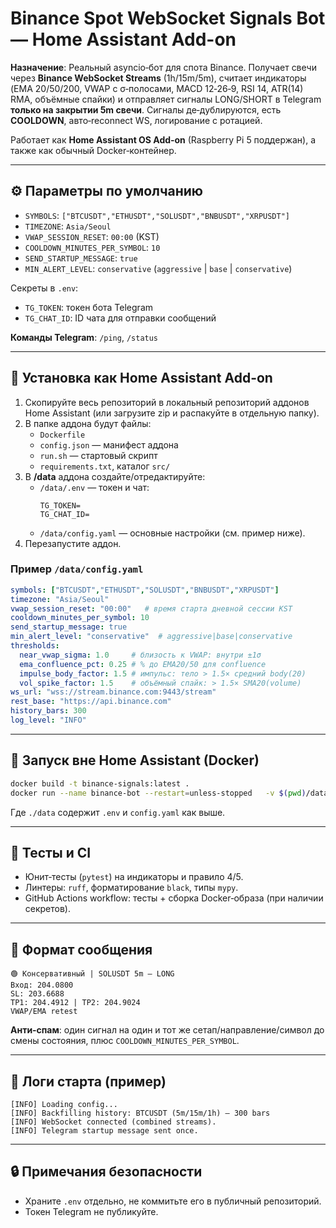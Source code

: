 
# Binance Spot WebSocket Signals Bot — Home Assistant Add-on

**Назначение**: Реальный asyncio‑бот для спота Binance. Получает свечи через **Binance WebSocket Streams**
(1h/15m/5m), считает индикаторы (EMA 20/50/200, VWAP c σ‑полосами, MACD 12‑26‑9, RSI 14, ATR(14) RMA,
объёмные спайки) и отправляет сигналы LONG/SHORT в Telegram **только на закрытии 5m свечи**.
Сигналы де‑дублируются, есть **COOLDOWN**, авто‑reconnect WS, логирование с ротацией.

Работает как **Home Assistant OS Add‑on** (Raspberry Pi 5 поддержан), а также как обычный Docker‑контейнер.

---

## ⚙️ Параметры по умолчанию

- `SYMBOLS`: `["BTCUSDT","ETHUSDT","SOLUSDT","BNBUSDT","XRPUSDT"]`
- `TIMEZONE`: `Asia/Seoul`
- `VWAP_SESSION_RESET`: `00:00` (KST)
- `COOLDOWN_MINUTES_PER_SYMBOL`: `10`
- `SEND_STARTUP_MESSAGE`: `true`
- `MIN_ALERT_LEVEL`: `conservative` (`aggressive` | `base` | `conservative`)

Секреты в `.env`:
- `TG_TOKEN`: токен бота Telegram
- `TG_CHAT_ID`: ID чата для отправки сообщений

**Команды Telegram**: `/ping`, `/status`

---

## 🧱 Установка как Home Assistant Add-on

1. Скопируйте весь репозиторий в локальный репозиторий аддонов Home Assistant (или
   загрузите zip и распакуйте в отдельную папку).
2. В папке аддона будут файлы:
   - `Dockerfile`
   - `config.json` — манифест аддона
   - `run.sh` — стартовый скрипт
   - `requirements.txt`, каталог `src/`
3. В **/data** аддона создайте/отредактируйте:
   - `/data/.env` — токен и чат:
     ```env
     TG_TOKEN=
     TG_CHAT_ID=
     ```
   - `/data/config.yaml` — основные настройки (см. пример ниже).
4. Перезапустите аддон.

### Пример `/data/config.yaml`

```yaml
symbols: ["BTCUSDT","ETHUSDT","SOLUSDT","BNBUSDT","XRPUSDT"]
timezone: "Asia/Seoul"
vwap_session_reset: "00:00"   # время старта дневной сессии KST
cooldown_minutes_per_symbol: 10
send_startup_message: true
min_alert_level: "conservative"  # aggressive|base|conservative
thresholds:
  near_vwap_sigma: 1.0     # близость к VWAP: внутри ±1σ
  ema_confluence_pct: 0.25 # % до EMA20/50 для confluence
  impulse_body_factor: 1.5 # импульс: тело > 1.5× средний body(20)
  vol_spike_factor: 1.5    # объёмный спайк: > 1.5× SMA20(volume)
ws_url: "wss://stream.binance.com:9443/stream"
rest_base: "https://api.binance.com"
history_bars: 300
log_level: "INFO"
```

---

## 🐳 Запуск вне Home Assistant (Docker)

```bash
docker build -t binance-signals:latest .
docker run --name binance-bot --restart=unless-stopped   -v $(pwd)/data:/data   -e TZ=Asia/Seoul   binance-signals:latest
```

Где `./data` содержит `.env` и `config.yaml` как выше.

---

## 🧪 Тесты и CI

- Юнит‑тесты (`pytest`) на индикаторы и правило 4/5.
- Линтеры: `ruff`, форматирование `black`, типы `mypy`.
- GitHub Actions workflow: тесты + сборка Docker‑образа (при наличии секретов).

---

## 📨 Формат сообщения

```
🟢 Консервативный | SOLUSDT 5m — LONG
Вход: 204.0800
SL: 203.6688
TP1: 204.4912 | TP2: 204.9024
VWAP/EMA retest
```

**Анти‑спам**: один сигнал на один и тот же сетап/направление/символ до смены состояния, плюс
`COOLDOWN_MINUTES_PER_SYMBOL`.

---

## 📜 Логи старта (пример)

```
[INFO] Loading config...
[INFO] Backfilling history: BTCUSDT (5m/15m/1h) — 300 bars
[INFO] WebSocket connected (combined streams).
[INFO] Telegram startup message sent once.
```

---

## 🔒 Примечания безопасности
- Храните `.env` отдельно, не коммитьте его в публичный репозиторий.
- Токен Telegram не публикуйте.
